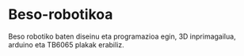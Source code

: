 # Beso-robotikoa
Beso robotiko baten diseinu eta programazioa egin, 3D inprimagailua, arduino eta TB6065 plakak erabiliz.
